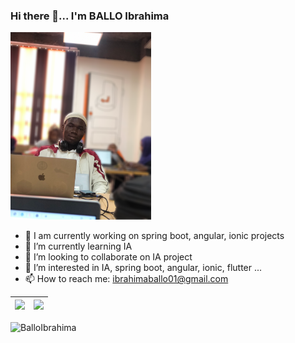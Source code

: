 ### Hi there 👋... I'm BALLO Ibrahima
<!-- ![Profil](moi.png "Ibrahima BALLO") -->
<img src="moi.png"  height="300"  alt="Ibrahima BALLO" />

- 🔭 I am currently working on spring boot, angular, ionic projects
- 🌱 I’m currently learning IA
- 👯 I’m looking to collaborate on IA project
- 👀 I’m interested in IA, spring boot, angular, ionic, flutter ...
- 📫 How to reach me: ibrahimaballo01@gmail.com


|![](https://github-readme-stats.vercel.app/api?username=BalloIbrahima&&show_icons=true&locale=en)|![](https://github-readme-stats.vercel.app/api/top-langs/?username=BalloIbrahima&layout=compact&langs_count=10)|
|-|-|

<!-- <p>&nbsp;<img align="center" src="https://github-readme-stats.vercel.app/api?username=BalloIbrahima&show_icons=true&locale=en" alt="BalloIbrahima" /></p> -->
<p align="left"> <img src="https://komarev.com/ghpvc/?username=BalloIbrahima&label=Profile%200views&color=0e75b6&style=flat" alt="BalloIbrahima" /> </p>

<!-- ![snake](https://raw.githubusercontent.com/BalloIbrahima/BalloIbrahima/output/github-contribution-grid-snake.svg) -->

<!--
**BalloIbrahima/BalloIbrahima** is a ✨ _special_ ✨ repository because its `README.md` (this file) appears on your GitHub profile.

Here are some ideas to get you started:

- 🔭 I’m currently working on ...
- 🌱 I’m currently learning ...
- 👯 I’m looking to collaborate on ...
- 🤔 I’m looking for help with ...
- 💬 Ask me about ...
- 📫 How to reach me: ...
- 😄 Pronouns: ...
- ⚡ Fun fact: ...
-->
